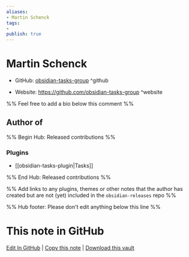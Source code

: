 ```yaml
---
aliases:
- Martin Schenck
tags:
- 
publish: true
---
```


# Martin Schenck

- GitHub: [obsidian-tasks-group](https://github.com/obsidian-tasks-group/) ^github
<!-- - Discord: `@` ^discord-->
- Website: <https://github.com/obsidian-tasks-group> ^website
<!-- - [[Publish sites|Publish site]]: <https://> ^publish-->

%% Feel free to add a bio below this comment %%


## Author of

%% Begin Hub: Released contributions %%
### Plugins
- [[obsidian-tasks-plugin|Tasks]]

%% End Hub: Released contributions %%

%% Add links to any plugins, themes or other notes that the author has created but are not (yet) included in the `obsidian-releases` repo %%

<!--
### Unlisted plugins
-->

<!--
### Others
-->

<!--
## Sponsor this author
-->

<!-- - [[GitHub sponsors]]: [Sponsor @obsidian-tasks-group on GitHub Sponsors](https://github.com/sponsors/obsidian-tasks-group) ^github-sponsor-->
<!-- - [[Buy me a coffee]]: <https://> ^buy-me-a-coffee-->
<!-- - [[PayPal]]: <https://> ^paypal-->
<!-- - [[Patreon]]: <https://> ^patreon-->

<!--
## Follow this author
-->

<!-- - [[YouTube Channels|On YouTube]]: <https://> ^youtube-->
<!-- - Twitter: <https://> ^twitter-->
<!-- - ... -->

%% Hub footer: Please don't edit anything below this line %%

# This note in GitHub

<span class="git-footer">[Edit In GitHub](https://github.dev/obsidian-community/obsidian-hub/blob/main/01%20-%20Community/People/obsidian-tasks-group.md "git-hub-edit-note") | [Copy this note](https://raw.githubusercontent.com/obsidian-community/obsidian-hub/main/01%20-%20Community/People/obsidian-tasks-group.md "git-hub-copy-note") | [Download this vault](https://github.com/obsidian-community/obsidian-hub/archive/refs/heads/main.zip "git-hub-download-vault") </span>
